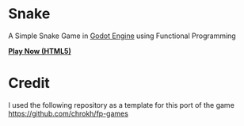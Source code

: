 # Snake
A Simple Snake Game in [Godot Engine](https://godotengine.org/) using Functional Programming

[**Play Now (HTML5)**](https://etdofresh.com/SnakeGodotFunctionalProgramming)

# Credit
I used the following repository as a template for this port of the game  
https://github.com/chrokh/fp-games
